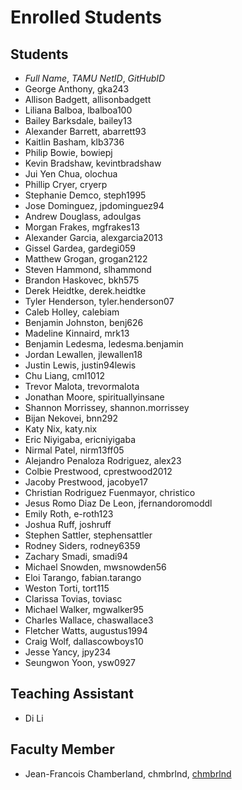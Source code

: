 # Enrolled Students


## Students

* _Full Name_, _TAMU NetID_, _GitHubID_
* George Anthony, gka243
* Allison Badgett, allisonbadgett
* Liliana Balboa, lbalboa100
* Bailey Barksdale, bailey13
* Alexander Barrett, abarrett93
* Kaitlin Basham, klb3736
* Philip Bowie, bowiepj
* Kevin Bradshaw, kevintbradshaw
* Jui Yen Chua, olochua
* Phillip Cryer, cryerp
* Stephanie Demco, steph1995
* Jose Dominguez, jpdominguez94
* Andrew Douglass, adoulgas
* Morgan Frakes, mgfrakes13
* Alexander Garcia, alexgarcia2013
* Gissel Gardea, gardegi059
* Matthew Grogan, grogan2122
* Steven Hammond, slhammond
* Brandon Haskovec, bkh575
* Derek Heidtke, derek.heidtke
* Tyler Henderson, tyler.henderson07
* Caleb Holley, calebiam
* Benjamin Johnston, benj626
* Madeline Kinnaird, mrk13
* Benjamin Ledesma, ledesma.benjamin
* Jordan Lewallen, jlewallen18
* Justin Lewis, justin94lewis
* Chu Liang, cml1012
* Trevor Malota, trevormalota
* Jonathan Moore, spirituallyinsane
* Shannon Morrissey, shannon.morrissey
* Bijan Nekovei, bnn292
* Katy Nix, katy.nix
* Eric Niyigaba, ericniyigaba
* Nirmal Patel, nirm13ff05
* Alejandro Penaloza Rodriguez, alex23
* Colbie Prestwood, cprestwood2012
* Jacoby Prestwood, jacobye17
* Christian Rodriguez Fuenmayor, christico
* Jesus Romo Diaz De Leon, jfernandoromoddl
* Emily Roth, e-roth123
* Joshua Ruff, joshruff
* Stephen Sattler, stephensattler
* Rodney Siders, rodney6359
* Zachary Smadi, smadi94
* Michael Snowden, mwsnowden56
* Eloi Tarango, fabian.tarango
* Weston Torti, tort115
* Clarissa Tovias, toviasc
* Michael Walker, mgwalker95
* Charles Wallace, chaswallace3
* Fletcher Watts, augustus1994
* Craig Wolf, dallascowboys10
* Jesse Yancy, jpy234
* Seungwon Yoon, ysw0927


## Teaching Assistant

* Di Li


## Faculty Member

* Jean-Francois Chamberland, chmbrlnd, [chmbrlnd](https://chmbrlnd.github.io/)

